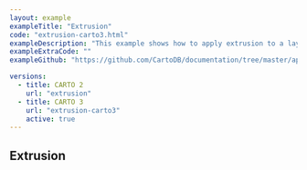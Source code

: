 ```yaml
---
layout: example
exampleTitle: "Extrusion"
code: "extrusion-carto3.html"
exampleDescription: "This example shows how to apply extrusion to a layer for generating 3D visualizations."
exampleExtraCode: ""
exampleGithub: "https://github.com/CartoDB/documentation/tree/master/app/content/google-maps/examples/advanced-examples/extrusion-carto3.html"

versions:
  - title: CARTO 2
    url: "extrusion"
  - title: CARTO 3
    url: "extrusion-carto3"
    active: true
---
```

## Extrusion